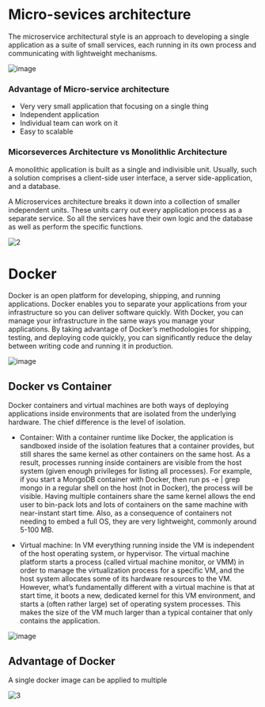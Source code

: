 # Micro-sevices architecture

The microservice architectural style is an approach to developing a single application as a suite of small services, each running in its own process and communicating with lightweight mechanisms.


![image](https://user-images.githubusercontent.com/110366380/203054975-8ca73eee-b688-4d06-9d9a-6e7de35d212f.png)

### Advantage of Micro-service architecture
- Very very small application that focusing on a single thing
- Independent application
- Individual team can work on it
- Easy to scalable

### Micorseverces Architecture vs Monolithlic Architecture
A monolithic application is built as a single and indivisible unit. Usually, such a solution comprises a client-side user interface, a server side-application, and a database.

A Microservices architecture breaks it down into a collection of smaller independent units. These units carry out every application process as a separate service. So all the services have their own logic and the database as well as perform the specific functions.

![2](https://user-images.githubusercontent.com/110366380/203068685-324a1087-5ca7-4525-920d-743eb005e01d.png)

# Docker

Docker is an open platform for developing, shipping, and running applications. Docker enables you to separate your applications from your infrastructure so you can deliver software quickly. With Docker, you can manage your infrastructure in the same ways you manage your applications. By taking advantage of Docker’s methodologies for shipping, testing, and deploying code quickly, you can significantly reduce the delay between writing code and running it in production.

![image](https://user-images.githubusercontent.com/110366380/203069196-75d3fc7a-a013-43f8-af7e-9b8cf8c126e2.png)

## Docker vs Container

Docker containers and virtual machines are both ways of deploying applications inside environments that are isolated from the underlying hardware. The chief difference is the level of isolation.

- Container: With a container runtime like Docker, the application is sandboxed inside of the isolation features that a container provides, but still shares the same kernel as other containers on the same host. As a result, processes running inside containers are visible from the host system (given enough privileges for listing all processes). For example, if you start a MongoDB container with Docker, then run ps -e | grep mongo in a regular shell on the host (not in Docker), the process will be visible. Having multiple containers share the same kernel allows the end user to bin-pack lots and lots of containers on the same machine with near-instant start time. Also, as a consequence of containers not needing to embed a full OS, they are very lightweight, commonly around 5-100 MB.

- Virtual machine: In VM everything running inside the VM is independent of the host operating system, or hypervisor. The virtual machine platform starts a process (called virtual machine monitor, or VMM) in order to manage the virtualization process for a specific VM, and the host system allocates some of its hardware resources to the VM. However, what’s fundamentally different with a virtual machine is that at start time, it boots a new, dedicated kernel for this VM environment, and starts a (often rather large) set of operating system processes. This makes the size of the VM much larger than a typical container that only contains the application.

![image](https://user-images.githubusercontent.com/110366380/203069679-800c577d-4e6c-456d-9a2c-94b111302bb4.png)


## Advantage of Docker

A single docker image can be applied to multiple 

![3](https://user-images.githubusercontent.com/110366380/203070564-7da8cc98-65f2-49eb-adff-626ca9f510aa.png)

